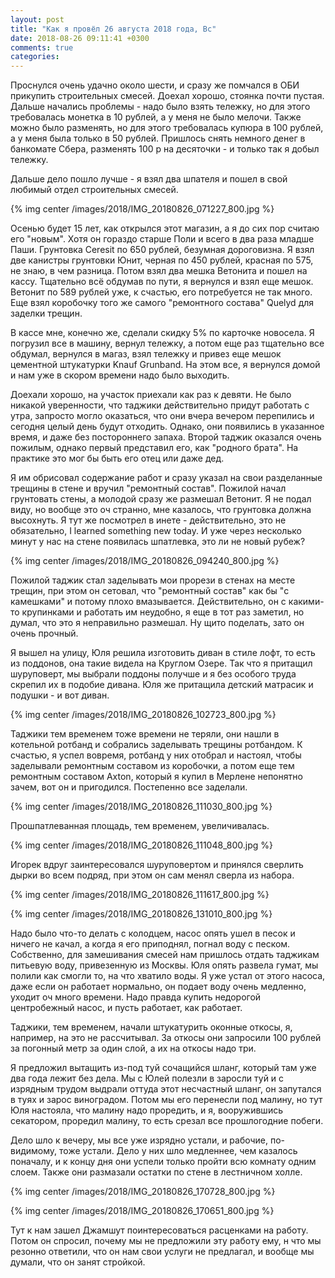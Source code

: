 ```yaml
---
layout: post
title: "Как я провёл 26 августа 2018 года, Вс"
date: 2018-08-26 09:11:41 +0300
comments: true
categories: 
---
```

Проснулся очень удачно около шести, и сразу же помчался в ОБИ прикупить строительных смесей. Доехал хорошо, стоянка почти пустая. Дальше начались проблемы - надо было взять тележку, но для этого требовалась монетка в 10 рублей, а у меня не было мелочи. Также можно было разменять, но для этого требовалась купюра в 100 рублей, а у меня была только в 50 рублей. Пришлось снять немного денег в банкомате Сбера, разменять 100 р на десяточки - и только так я добыл тележку.

Дальше дело пошло лучше - я взял два шпателя и пошел в свой любимый отдел строительных смесей. 

{% img center /images/2018/IMG_20180826_071227_800.jpg %}

Осенью будет 15 лет, как открылся этот магазин, а я до сих пор считаю его "новым". Хотя он гораздо старше Поли и всего в два раза младше Паши. Грунтовка Ceresit по 650 рублей, безумная дороговизна. Я взял две канистры грунтовки Юнит, черная по 450 рублей, красная по 575, не знаю, в чем разница. Потом взял два мешка Ветонита и пошел на кассу. Тщательно всё обдумав по пути, я вернулся и взял еще мешок. Ветонит по 589 рублей уже, к счастью, его потребуется не так много. Еще взял коробочку того же самого "ремонтного состава" Quelyd для заделки трещин.

В кассе мне, конечно же, сделали скидку 5% по карточке новосела. Я погрузил все в машину, вернул тележку, а потом еще раз тщательно все обдумал, вернулся в магаз, взял тележку и привез еще мешок цементной штукатурки Knauf Grunband. На этом все, я вернулся домой и нам уже в скором времени надо было выходить.

Доехали хорошо, на участок приехали как раз к девяти. Не было никакой уверенности, что таджики действительно придут работать с утра, запросто могло оказаться, что они вчера вечером перепились и сегодня целый день будут отходить. Однако, они появились в указанное время, и даже без постороннего запаха. Второй таджик оказался очень пожилым, однако первый представил его, как "родного брата". На практике это мог бы быть его отец или даже дед.

Я им обрисовал содержание работ и сразу указал на свои разделанные трещины в стене и вручил "ремонтный состав". Пожилой начал грунтовать стены, а молодой сразу же размешал Ветонит. Я не подал виду, но вообще это оч странно, мне казалось, что грунтовка должна высохнуть. Я тут же посмотрел в инете - действительно, это не обязательно, I learned something new today. И уже через несколько минут у нас на стене появилась шпатлевка, это ли не новый рубеж?

{% img center /images/2018/IMG_20180826_094240_800.jpg %}

Пожилой таджик стал заделывать мои прорези в стенах на месте трещин, при этом он сетовал, что "ремонтный состав" как бы "с камешками" и потому плохо вмазывается. Действительно, он с какими-то крупинками и работать им неудобно, я еще в тот раз заметил, но думал, что это я неправильно размешал. Ну щито поделать, зато он очень прочный.

Я вышел на улицу, Юля решила изготовить диван в стиле лофт, то есть из поддонов, она такие видела на Круглом Озере. Так что я притащил шуруповерт, мы выбрали поддоны получше и я без особого труда скрепил их в подобие дивана. Юля же притащила детский матрасик и подушки - и вот диван.

{% img center /images/2018/IMG_20180826_102723_800.jpg %}

Таджики тем временем тоже времени не теряли, они нашли в котельной ротбанд и собрались заделывать трещины ротбандом. К счастью, я успел вовремя, ротбанд у них отобрал и настоял, чтобы заделывали ремонтным составом из коробочки, а потом еще тем ремонтным составом Axton, который я купил в Мерлене непонятно зачем, вот он и пригодился. Постепенно все заделали.

{% img center /images/2018/IMG_20180826_111030_800.jpg %}

Прошпатлеванная площадь, тем временем, увеличивалась.

{% img center /images/2018/IMG_20180826_111048_800.jpg %}

Игорек вдруг заинтересовался шуруповертом и принялся сверлить дырки во всем подряд, при этом он сам менял сверла из набора.

{% img center /images/2018/IMG_20180826_111617_800.jpg %}

{% img center /images/2018/IMG_20180826_131010_800.jpg %}

Надо было что-то делать с колодцем, насос опять ушел в песок и ничего не качал, а когда я его приподнял, погнал воду с песком. Собственно, для замешивания смесей нам пришлось отдать таджикам питьевую воду, привезенную из Москвы. Юля опять развела гумат, мы полили как смогли то, на что хватило воды. Я уже устал от этого насоса, даже если он работает нормально, он подает воду очень медленно, уходит оч много времени. Надо правда купить недорогой центробежный насос, и пусть работает, как работает.

Таджики, тем временем, начали штукатурить оконные откосы, я, например, на это не рассчитывал. За откосы они запросили 100 рублей за погонный метр за один слой, а их на откосы надо три.

Я предложил вытащить из-под туй сочащийся шланг, который там уже два года лежит без дела. Мы с Юлей полезли в заросли туй и с изрядным трудом выдрали оттуда этот несчастный шланг, он запутался в туях и зарос виноградом. Потом мы его перенесли под малину, но тут Юля настояла, что малину надо проредить, и я, вооружившись секатором, проредил малину, то есть срезал все прошлогодние побеги.

Дело шло к вечеру, мы все уже изрядно устали, и рабочие, по-видимому, тоже устали. Дело у них шло медленнее, чем казалось поначалу, и к концу дня они успели только пройти всю комнату одним слоем. Также они размазали остатки по стене в лестничном холле.

{% img center /images/2018/IMG_20180826_170728_800.jpg %}

{% img center /images/2018/IMG_20180826_170651_800.jpg %}

Тут к нам зашел Джамшут поинтересоваться расценками на работу. Потом он спросил, почему мы не предложили эту работу ему, н что мы резонно ответили, что он нам свои услуги не предлагал, и вообще мы думали, что он занят стройкой.